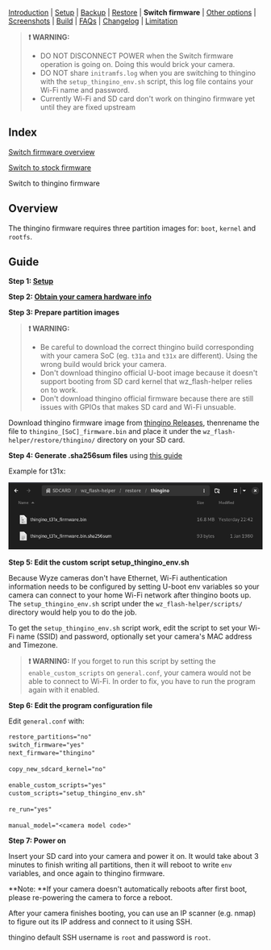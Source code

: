 [Introduction](README.md) | [Setup](README_setup.md) | [Backup](README_backup.md) | [Restore](README_restore.md) | **Switch firmware** | [Other options](README_other_options.md) | [Screenshots](README_screenshots.md) | [Build](README_build.md) | [FAQs](README_FAQs.md) | [Changelog](Changelog.md) | [Limitation](Limitation.md)

> **❗ WARNING:**
> - DO NOT DISCONNECT POWER when the Switch firmware operation is going on. Doing this would brick your camera.
> - DO NOT share `initramfs.log` when you are switching to thingino with the `setup_thingino_env.sh` script, this log file contains your Wi-Fi name and password.
> - Currently Wi-Fi and SD card don't work on thingino firmware yet until they are fixed upstream

## Index

[Switch firmware overview](README_switch_firmware.md)

[Switch to stock firmware](README_switch_firmware_stock.md)

Switch to thingino firmware

## Overview

The thingino firmware requires three partition images for: `boot`, `kernel` and `rootfs`.

## Guide

**Step 1: [Setup](README_setup.md)**

**Step 2: [Obtain your camera hardware info](https://github.com/archandanime/wz_flash-helper/blob/main/docs/README_FAQs.md#how-can-i-obtain-my-camera-hardware-information)**

**Step 3: Prepare partition images**

> **❗ WARNING:**
> - Be careful to download the correct thingino build corresponding with your camera SoC (eg. `t31a` and `t31x` are different). Using the wrong build would brick your camera.
> - Don't download thingino official U-boot image because it doesn't support booting from SD card kernel that wz_flash-helper relies on to work.
> - Don't download thingino official firmware because there are still issues with GPIOs that makes SD card and Wi-Fi unsuable.

Download thingino firmware image from [thingino Releases](https://github.com/themactep/thingino-firmware/releases/tag/firmware), thenrename the file to `thingino_[SoC]_firmware.bin` and place it under the `wz_flash-helper/restore/thingino/` directory on your SD card.

**Step 4: Generate .sha256sum files** using [this guide](https://github.com/archandanime/wz_flash-helper/blob/main/docs/README_FAQs.md#how-can-i-generate-sha256sum-files-for-partition-images)

Example for t31x:

![Alt text](https://raw.githubusercontent.com/archandanime/wz_flash-helper/main/images/switch_firmware_thingino.png)

**Step 5: Edit the custom script setup_thingino_env.sh**

Because Wyze cameras don't have Ethernet, Wi-Fi authentication information needs to be configured by setting U-boot env variables so your camera can connect to your home Wi-Fi network after thingino boots up. The `setup_thingino_env.sh` script under the `wz_flash-helper/scripts/` directory would help you to do the job.

To get the `setup_thingino_env.sh` script work, edit the script to set your Wi-Fi name (SSID) and password, optionally set your camera's MAC address and Timezone.

> **❗ WARNING:** If you forget to run this script by setting the `enable_custom_scripts` on `general.conf`, your camera would not be able to connect to Wi-Fi. In order to fix, you have to run the program again with it enabled.

**Step 6: Edit the program configuration file**

Edit `general.conf` with:
```
restore_partitions="no"
switch_firmware="yes"
next_firmware="thingino"

copy_new_sdcard_kernel="no"

enable_custom_scripts="yes"
custom_scripts="setup_thingino_env.sh"

re_run="yes"

manual_model="<camera model code>"
```

**Step 7: Power on**

Insert your SD card into your camera and power it on. It would take about 3 minutes to finish writing all partitions, then it will reboot to write `env` variables, and once again to thingino firmware.

**Note: **If your camera doesn't automatically reboots after first boot, please re-powering the camera to force a reboot.

After your camera finishes booting, you can use an IP scanner (e.g. nmap) to figure out its IP address and connect to it using SSH.

thingino default SSH username is `root` and password is `root`.
